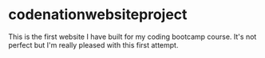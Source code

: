 # codenationwebsiteproject
This is the first website I have built for my coding bootcamp course. It's not perfect but I'm really pleased with this first attempt.
